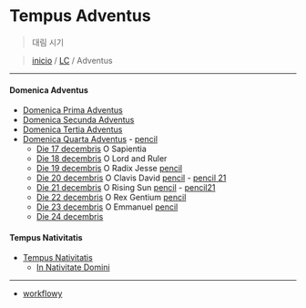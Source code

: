 # Tempus Adventus
> 대림 시기  
  
> [inicio](../README.md) / [LC](../LC.md) / Adventus  

----

#### Domenica Adventus

* [Domenica Prima Adventus](./adventus/A01.md)
* [Domenica Secunda Adventus](./adventus/A02.md)
* [Domenica Tertia Adventus](./adventus/A03.md)
* [Domenica Quarta Adventus](./adventus/A04.md) - [pencil](https://www.ncronline.org/spirituality/pencil-preaching/leaping-christmas)
	* [Die 17 decembris](./adventus/A04.md#17) O Sapientia
	* [Die 18 decembris](./adventus/A04.md#18) O Lord and Ruler
	* [Die 19 decembris](./adventus/A04.md#19) O Radix Jesse [pencil](https://www.ncronline.org/spirituality/pencil-preaching/invitation-life)
	* [Die 20 decembris](./adventus/A04.md#20) O Clavis David [pencil](https://www.ncronline.org/spirituality/pencil-preaching/mary-mentor-and-model) - [pencil 21](https://www.ncronline.org/news/spirituality/pencil-preaching/favor-god)
	* [Die 21 decembris](./adventus/A04.md#21) O Rising Sun [pencil](https://www.ncronline.org/spirituality/pencil-preaching/where-god-dwells) - [pencil21](https://www.ncronline.org/news/spirituality/pencil-preaching/loves-leap)
	* [Die 22 decembris](./adventus/A04.md#22) O Rex Gentium [pencil](https://www.ncronline.org/spirituality/pencil-preaching/song-never-ends)
	* [Die 23 decembris](./adventus/A04.md#23) O Emmanuel [pencil](https://www.ncronline.org/spirituality/pencil-preaching/anticipation)
	* [Die 24 decembris](./adventus/A04.md#24)


#### Tempus Nativitatis
* [Tempus Nativitatis](./LN.md)
	* [In Nativitate Domini]()


----

* [workflowy](https://workflowy.com/s/tempus-adventus/gXIb6iL9zKoN1vLs)
